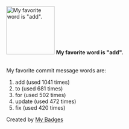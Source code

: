 <img src="https://github.com/my-badges/my-badges/blob/master/src/all-badges/favorite-word/favorite-word.png?raw=true" alt="My favorite word is &quot;add&quot;." title="My favorite word is &quot;add&quot;." width="128">
<strong>My favorite word is &quot;add&quot;.</strong>
<br><br>

My favorite commit message words are:

1. add (used 1041 times)
2. to (used 681 times)
3. for (used 502 times)
4. update (used 472 times)
5. fix (used 420 times)


Created by <a href="https://github.com/my-badges/my-badges">My Badges</a>